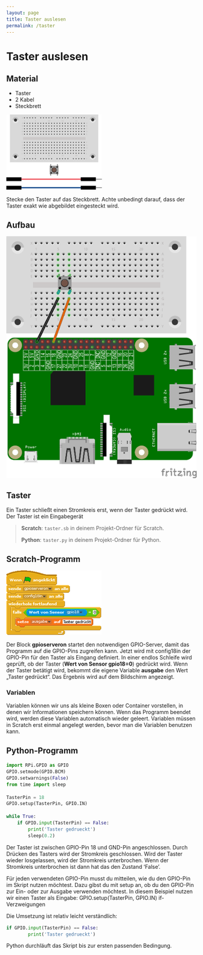 ```yaml
---
layout: page
title: Taster auslesen
permalink: /taster
---
```


# Taster auslesen

## Material
* Taster
* 2 Kabel
* Steckbrett

![](images/material_taster.png)

Stecke den Taster auf das Steckbrett. Achte unbedingt darauf, dass der Taster exakt wie abgebildet eingesteckt
wird.

## Aufbau
![](images/button_Steckplatine_gpio.png)

## Taster
Ein Taster schließt einen Stromkreis erst, wenn der Taster gedrückt wird. Der Taster ist ein Eingabegerät

>**Scratch**: `taster.sb` in deinem Projekt-Ordner für Scratch.
>
>**Python**: `taster.py` in deinem Projekt-Ordner für Python.

## Scratch-Programm

![](images/taster.png)

Der Block **gpioserveron**  startet den notwendigen GPIO-Server, damit das Programm auf die GPIO-Pins zugreifen kann. Jetzt wird mit config18in der GPIO-Pin für den Taster als Eingang definiert.
In einer endlos Schleife wird geprüft, ob der Taster
(**Wert von Sensor gpio18=0**) gedrückt wird. Wenn der Taster betätigt wird, bekommt die eigene Variable **ausgabe** den Wert „Taster gedrückt“. Das Ergebnis wird auf dem Bildschirm angezeigt.

### Variablen
<div class="alert alert-info" role="alert">Variablen können wir uns als kleine Boxen oder Container vorstellen, in denen wir Informationen speichern können. Wenn das Programm beendet wird, werden diese Variablen automatisch wieder geleert. Variablen 	müssen in Scratch erst einmal angelegt werden, bevor man die Variablen benutzen kann.</div>


## Python-Programm

```python
import RPi.GPIO as GPIO
GPIO.setmode(GPIO.BCM)
GPIO.setwarnings(False)
from time import sleep

TasterPin = 18
GPIO.setup(TasterPin, GPIO.IN)

while True:
    if GPIO.input(TasterPin) == False:
    	print('Taster gedrueckt')
        sleep(0.2)
```
Der Taster ist zwischen GPIO-Pin 18 und GND-Pin angeschlossen. Durch Drücken des Tasters wird der Stromkreis geschlossen. Wird der Taster wieder losgelassen, wird der Stromkreis unterbrochen. Wenn der Stromkreis unterbrochen ist dann  hat das den Zustand ‘False’.

Für jeden verwendeten GPIO-Pin musst du mitteilen, wie du den GPIO-Pin im Skript nutzen möchtest. Dazu gibst du mit setup an, ob du den GPIO-Pin zur Ein- oder zur Ausgabe verwenden möchtest. In diesem Beispiel nutzen wir einen Taster als Eingabe: GPIO.setup(TasterPin, GPIO.IN)
if-Verzweigungen

Die Umsetzung ist relativ leicht verständlich:
```python
if GPIO.input(TasterPin) == False:
    	print('Taster gedrueckt')
```
Python durchläuft das Skript bis zur ersten passenden Bedingung.
